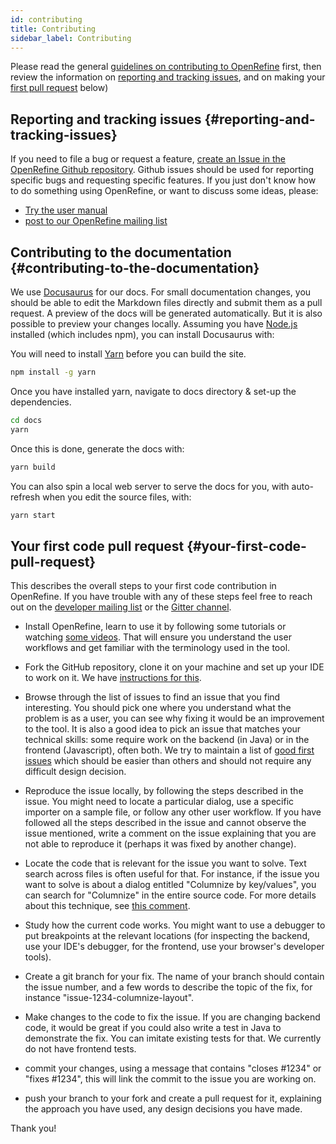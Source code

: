 ```yaml
---
id: contributing
title: Contributing
sidebar_label: Contributing
---
```


Please read the general [guidelines on contributing to OpenRefine](https://github.com/OpenRefine/OpenRefine/blob/master/CONTRIBUTING.md) first, then review the information on [reporting and tracking issues](#reporting-and-tracking-issues), and on making your [first pull request](#your-first-pull-request) below)

## Reporting and tracking issues {#reporting-and-tracking-issues}

If you need to file a bug or request a feature, [create an Issue in the OpenRefine Github repository](https://github.com/OpenRefine/OpenRefine/issues). Github issues should be used for reporting specific bugs and requesting specific features. If you just don't know how to do something using OpenRefine, or want to discuss some ideas, please:

- [Try the user manual](/)
- [post to our OpenRefine mailing list](http://groups.google.com/group/openrefine/)

## Contributing to the documentation {#contributing-to-the-documentation}

We use [Docusaurus](https://docusaurus.io/) for our docs. For small documentation changes, you should be able to edit the Markdown files directly and submit them as a pull request. A preview of the docs will be generated automatically. But it is also
possible to preview your changes locally. Assuming you have [Node.js](https://nodejs.org/en/download/) installed (which includes npm), you can install Docusaurus with:

You will need to install [Yarn](https://yarnpkg.com/getting-started/install) before you can build the site.
```sh
npm install -g yarn
```

Once you have installed yarn, navigate to docs directory & set-up the dependencies.

```sh
cd docs
yarn
```

Once this is done, generate the docs with:

```sh
yarn build
```

You can also spin a local web server to serve the docs for you, with auto-refresh when you edit the source files, with:
```sh
yarn start
```

## Your first code pull request {#your-first-code-pull-request}

This describes the overall steps to your first code contribution in OpenRefine. If you have trouble with any of these steps feel free to reach out on the [developer mailing list](https://groups.google.com/forum/#!forum/openrefine-dev) or the [Gitter channel](https://gitter.im/OpenRefine/OpenRefine).

- Install OpenRefine, learn to use it by following some tutorials or watching [some videos](http://openrefine.org/). That will ensure you understand the user workflows and get familiar with the terminology used in the tool.

- Fork the GitHub repository, clone it on your machine and set up your IDE to work on it. We have [instructions for this](https://github.com/OpenRefine/OpenRefine/wiki/Building-OpenRefine-From-Source).

- Browse through the list of issues to find an issue that you find interesting. You should pick one where you understand what the problem is as a user, you can see why fixing it would be an improvement to the tool. It is also a good idea to pick an issue that matches your technical skills: some require work on the backend (in Java) or in the frontend (Javascript), often both. We try to maintain a list of [good first issues](https://github.com/OpenRefine/OpenRefine/issues?q=is%3Aopen+is%3Aissue+label%3A%22good+first+issue%22) which should be easier than others and should not require any difficult design decision.

- Reproduce the issue locally, by following the steps described in the issue. You might need to locate a particular dialog, use a specific importer on a sample file, or follow any other user workflow. If you have followed all the steps described in the issue and cannot observe the issue mentioned, write a comment on the issue explaining that you are not able to reproduce it (perhaps it was fixed by another change).

- Locate the code that is relevant for the issue you want to solve. Text search across files is often useful for that. For instance, if the issue you want to solve is about a dialog entitled "Columnize by key/values", you can search for "Columnize" in the entire source code. For more details about this technique, see [this comment](https://github.com/OpenRefine/OpenRefine/issues/3137#issuecomment-691649962).

- Study how the current code works. You might want to use a debugger to put breakpoints at the relevant locations (for inspecting the backend, use your IDE's debugger, for the frontend, use your browser's developer tools).

- Create a git branch for your fix. The name of your branch should contain the issue number, and a few words to describe the topic of the fix, for instance "issue-1234-columnize-layout".

- Make changes to the code to fix the issue. If you are changing backend code, it would be great if you could also write a test in Java to demonstrate the fix. You can imitate existing tests for that. We currently do not have frontend tests.

- commit your changes, using a message that contains "closes #1234" or "fixes #1234", this will link the commit to the issue you are working on.

- push your branch to your fork and create a pull request for it, explaining the approach you have used, any design decisions you have made.

Thank you!
